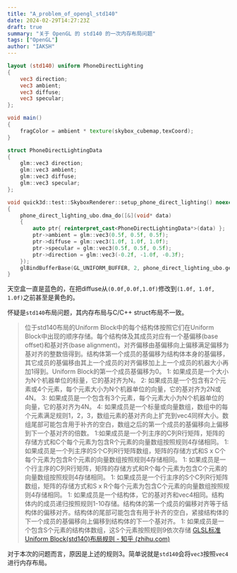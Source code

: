 ```yaml
---
title: "A_problem_of_opengl_std140"
date: 2024-02-29T14:27:23Z
draft: true
summary: "关于 OpenGL 的 std140 的一次内存布局问题"
tags: ["OpenGL"]
author: "IAKSH"
---
```


```glsl
layout (std140) uniform PhoneDirectLighting
{
    vec3 direction;
    vec3 ambient;
    vec3 diffuse;
    vec3 specular;
};

void main()
{
    fragColor = ambient * texture(skybox_cubemap,texCoord);
}
```

```cpp
struct PhoneDirectLightingData
{
	glm::vec3 direction;
	glm::vec3 ambient;
	glm::vec3 diffuse;
	glm::vec3 specular;
};
```

``` cpp
void quick3d::test::SkyboxRenderer::setup_phone_direct_lighting() noexcept
{
	phone_direct_lighting_ubo.dma_do([&](void* data)
	{
		auto ptr{ reinterpret_cast<PhoneDirectLightingData*>(data) };
		ptr->ambient = glm::vec3(0.5f, 0.5f, 0.5f);
		ptr->diffuse = glm::vec3(1.0f, 1.0f, 1.0f);
		ptr->specular = glm::vec3(0.5f, 0.5f, 0.5f);
		ptr->direction = glm::vec3(-0.2f, -1.0f, -0.3f);
	});
	glBindBufferBase(GL_UNIFORM_BUFFER, 2, phone_direct_lighting_ubo.get_buffer_id());
}
```

天空盒一直是蓝色的，在把diffuse从`(0.0f,0.0f,1.0f)`修改到`(1.0f, 1.0f, 1.0f)`之前甚至是黄色的。

怀疑是`std140`布局问题，其内存布局与C/C++ struct布局不一致。

> 位于std140布局的Uniform Block中的每个结构体按照它们在Uniform Block中出现的顺序存储。每个结构体及其成员对应有一个基偏移(base offset)和基对齐(base alignment)。对齐偏移由基偏移向上偏移满足偏移为基对齐的整数倍得到。结构体第一个成员的基偏移为结构体本身的基偏移，其它成员的基偏移由其上一个成员的对齐偏移加上上一个成员的机器大小再加1得到。Uniform Block的第一个成员基偏移为0。
	1: 如果成员是一个大小为N个机器单位的标量，它的基对齐为N。
	2: 如果成员是一个包含有2个元素或4个元素，每个元素大小为N个机器单位的向量，它的基对齐为2N或4N。
	3: 如果成员是一个包含有3个元素，每个元素大小为N个机器单位的向量，它的基对齐为4N。
	4: 如果成员是一个标量或向量数组，数组中的每个元素满足规则1，2，3，数组元素的基对齐向上扩充到vec4同样大小。数组尾部可能包含用于补齐的空白，数组之后的第一个成员的基偏移向上偏移到下一个基对齐的倍数。
	1:如果成员是一个列主序的C列R行矩阵，矩阵的存储方式和C个每个元素为包含R个元素的向量数组按照规则4存储相同。
	1: 如果成员是一个列主序的S个C列R行矩阵数组，矩阵的存储方式和S x C个每个元素为包含R个元素的向量数组按照规则4存储相同。
	1: 如果成员是一个行主序的C列R行矩阵，矩阵的存储方式和R个每个元素为包含C个元素的向量数组按照规则4存储相同。
	1: 如果成员是一个行主序的S个C列R行矩阵数组，矩阵的存储方式和S x R个每个元素为包含C个元素的向量数组按照规则4存储相同。
	1: 如果成员是一个结构体，它的基对齐和vec4相同。结构体内的成员递归按照规则1-10存储。结构体的第一个成员的偏移对齐等于结构体的偏移对齐。结构体的尾部可能包含有用于补齐的空白，紧接结构体的下一个成员的基偏移向上偏移到结构体的下一个基对齐。
	1: 如果成员是一个包含S个元素的结构体数组，这S个元素按照规则9依次存储
	[GLSL标准Uniform Block(std140)布局规则 - 知乎 (zhihu.com)](https://zhuanlan.zhihu.com/p/568323076)

对于本次的问题而言，原因是上述的规则3。简单说就是`std140`会将`vec3`按照`vec4`进行内存布局。